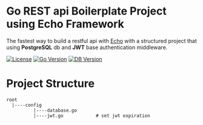 # Go REST api Boilerplate Project using Echo Framework
The fastest way to build a restful api with [Echo](https://github.com/labstack/echo/) with a structured project that using **PostgreSQL** db and **JWT** base authentication middleware.
 
 [![License](https://img.shields.io/github/license/triaton/go-echo-boilerplate)](https://github.com/triaton/go-echo-boilerplate/blob/master/LICENSE)
 [![Go Version](https://img.shields.io/github/go-mod/go-version/triaton/go-echo-boilerplate)](https://github.com/triaton/go-echo-boilerplate/blob/master/go.mod)
 [![DB Version](https://img.shields.io/badge/DB-PostgreSQL--latest-blue)](https://github.com/triaton/go-echo-boilerplate/blob/master/go.mod)

 # Project Structure

```
root
  |----config
          |----database.go
          |----jwt.go            # set jwt expiration
 
```